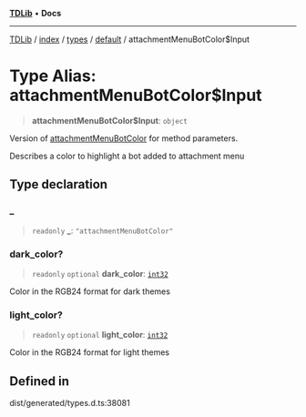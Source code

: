 [**TDLib**](../../../../../../README.md) • **Docs**

***

[TDLib](../../../../../../modules.md) / [index](../../../../../README.md) / [types](../../../README.md) / [default](../README.md) / attachmentMenuBotColor$Input

# Type Alias: attachmentMenuBotColor$Input

> **attachmentMenuBotColor$Input**: `object`

Version of [attachmentMenuBotColor](attachmentMenuBotColor.md) for method parameters.

Describes a color to highlight a bot added to attachment menu

## Type declaration

### \_

> `readonly` **\_**: `"attachmentMenuBotColor"`

### dark\_color?

> `readonly` `optional` **dark\_color**: [`int32`](int32.md)

Color in the RGB24 format for dark themes

### light\_color?

> `readonly` `optional` **light\_color**: [`int32`](int32.md)

Color in the RGB24 format for light themes

## Defined in

dist/generated/types.d.ts:38081
